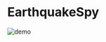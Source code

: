 # EarthquakeSpy

![demo](https://github.com/aoii103/EarthquakeSpy/blob/master/static/img/demo.png?raw=true)
